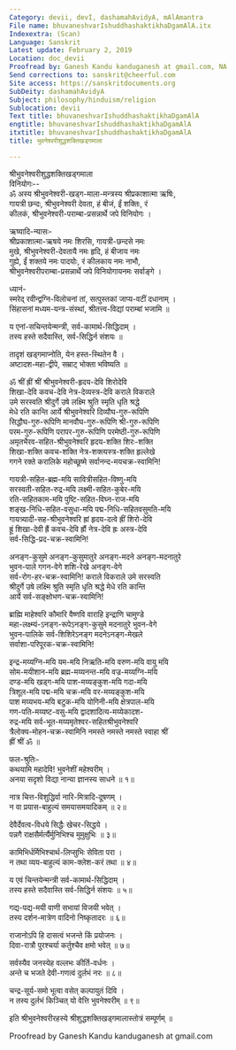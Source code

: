 ```yaml
---
Category: devii, devI, dashamahAvidyA, mAlAmantra
File name: bhuvaneshvarIshuddhashaktikhaDgamAlA.itx
Indexextra: (Scan)
Language: Sanskrit
Latest update: February 2, 2019
Location: doc_devii
Proofread by: Ganesh Kandu kanduganesh at gmail.com, NA
Send corrections to: sanskrit@cheerful.com
Site access: https://sanskritdocuments.org
SubDeity: dashamahAvidyA
Subject: philosophy/hinduism/religion
Sublocation: devii
Text title: bhuvaneshvarIshuddhashaktikhaDgamAlA
engtitle: bhuvaneshvarIshuddhashaktikhaDgamAlA
itxtitle: bhuvaneshvarIshuddhashaktikhaDgamAlA
title: भुवनेश्वरीशुद्धशक्तिखड्गमाला

---
```

  
 श्रीभुवनेश्वरीशुद्धशक्तिखड्गमाला   
विनियोगः--  
ॐ अस्य श्रीभुवनेश्वरी-खड्ग-माला-मन्त्रस्य श्रीप्रकाशात्मा ऋषिः,  
गायत्री छन्दः, श्रीभुवनेश्वरी देवता, हं बीजं, ईं शक्तिः, रं  
कीलकं, श्रीभुवनेश्वरी-पराम्बा-प्रसन्नार्थे जपे विनियोगः ।  
  
ऋष्यादि-न्यासः-  
श्रीप्रकाशात्मा-ऋषये नमः शिरसि, गायत्री-छन्दसे नमः  
मुखे, श्रीभुवनेश्वरी-देवतायै नमः हृदि, हं बीजाय नमः  
गुह्ये, ईं शक्तये नमः पादयोः, रं कीलकाय नमः नाभौ,  
श्रीभुवनेश्वरीपराम्बा-प्रसन्नार्थे जपे विनियोगायनमः सर्वाङ्गे ।  
  
ध्यानं-  
स्मरेद् रवीन्द्वग्नि-विलोचनां तां, सत्पुस्तकां जाप्य-वटीं दधानाम् ।  
सिंहासनां मध्यम-यन्त्र-संस्थां, श्रीतत्त्व-विद्यां पराम्बां भजामि ॥  
  
य एनां-सचिन्तयेन्मन्त्री, सर्व-कामार्थ-सिद्धिदाम् ।  
तस्य हस्ते सदैवास्ति, सर्व-सिद्धिर्न संशयः ॥  
  
तादृशं खड्गमाप्नोति, येन हस्त-स्थितेन वै ।  
अष्टादश-महा-द्वीपे, सम्राट् भोक्ता भविष्यति ॥  
  
ॐ श्रीं ह्रीं श्रीं श्रीभुवनेश्वरी-हृदय-देवि शिरोदेवि  
शिखा-देवि कवच-देवि नेत्र-देव्यस्त्र-देवि कराले विकराले  
उमे सरस्वति श्रीदुर्गे उषे लक्ष्मि श्रुति स्मृति धृति श्रद्धे  
मेधे रति कान्ति आर्ये श्रीभुवनेश्वरि दिव्यौघ-गुरु-रूपिणि  
सिद्धौघ-गुरु-रूपिणि मानवौघ-गुरु-रूपिणि श्री-गुरु-रूपिणि  
परम-गुरु-रूपिणि परापर-गुरु-रूपिणि परमेष्ठी-गुरु-रूपिणि  
अमृतभैरव-सहित-श्रीभुवनेश्वरि हृदय-शक्ति शिरः-शक्ति  
शिखा-शक्ति कवच-शक्ति नेत्र-शक्त्यस्त्र-शक्ति हृल्लेखे  
गगने रक्ते करालिके महोच्छूष्मे सर्वानन्द-मयचक्र-स्वामिनि!  
  
गायत्री-सहित-ब्रह्म-मयि सावित्रीसहित-विष्णु-मयि  
सरस्वती-सहित-रुद्र-मयि लक्ष्मी-सहित-कुबेर-मयि  
रति-सहितकाम-मयि पुष्टि-सहित-विघ्न-राज-मयि  
शङ्ख-निधि-सहित-वसुधा-मयि पद्म-निधि-सहितवसुमति-मयि  
गायत्र्यादी-सह-श्रीभुवनेश्वरि ह्रां हृदय-दत्वे ह्रीं शिरो-देवि  
ह्रूं शिखा-देवी ह्रैं कवच-देवि ह्रौं नेत्र-देवि ह्रः अस्त्र-देवि  
सर्व-सिद्धि-प्रद-चक्र-स्वामिनि!  
  
अनङ्ग-कुसुमे अनङ्ग-कुसुमातुरे अनङ्ग-मदने अनङ्ग-मदनातुरे  
भुवन-पाले गगन-वेगे शशि-रेखे अनङ्ग-वेगे  
सर्व-रोग-हर-चक्र-स्वामिनि!  कराले विकराले उमे सरस्वति  
श्रीदुर्गे उषे लक्ष्मि श्रुति स्मृति धृति श्रद्धे मेधे रति कान्ति  
आर्ये सर्व-सङ्क्षोभण-चक्र-स्वामिनि!  
  
ब्राह्मि माहेश्वरि कौमारि वैष्णवि वाराहि इन्द्राणि चामुण्डे  
महा-लक्ष्म्यं-ऽनङ्ग-रूपेऽनङ्ग-कुसुमे मदनातुरे भुवन-वेगे  
भुवन-पालिके सर्व-शिशिरेऽनङ्ग मदनेऽनङ्ग-मेखले  
सर्वाशा-परिपूरक-चक्र-स्वामिनि!  
  
इन्द्र-मय्यग्नि-मयि यम-मयि निऋति-मयि वरुण-मयि वायु मयि  
सोम-मयीशान-मयि ब्रह्म-मय्यनन्त-मयि वज्र-मय्यग्नि-मयि  
दण्ड-मयि खड्ग-मयि पाश-मय्यङ्कुश-मयि गदा-मयि  
त्रिशूल-मयि पद्म-मयि चक्र-मयि वर-मय्यङ्कुश-मयि  
पाश मय्यभय-मयि बटुक-मयि योगिनी-मयि क्षेत्रपाल-मयि  
गण-पति-मय्यष्ट-वसु-मयि द्वादशादित्य-मय्येकादश-  
रुद्र-मयि सर्व-भूत-मय्यमृतेश्वर-सहितश्रीभुवनेश्वरि  
त्रैलोक्य-मोहन-चक्र-स्वामिनि नमस्ते नमस्ते नमस्ते स्वाहा श्रीं  
ह्रीं श्रीं  ॐ ॥  
  
फल-श्रुतिः-  
कथयामि महादेवि! भुवनेशीं महेश्वरीम् ।  
अनया सदृशो विद्या नान्या ज्ञानस्य साधने ॥ १॥  
  
नात्र चित्त-विशुद्धिर्वा नारि-मित्रादि-दूषणम् ।  
न वा प्रयास-बाहुल्यं समयासमयादिकम् ॥ २॥  
  
देवैर्देवत्व-विधये सिद्धैः खेचर-सिद्धये ।  
पन्नगै राक्षसैर्मर्त्यैर्मुनिभिश्च मुमुक्षुभिः ॥ ३॥  
  
कामिभिर्धर्मिभिश्चार्थ-लिप्सुभिः सेविता परा ।  
न तथा व्यय-बाहुल्यं काम-क्लेश-करं तथा ॥ ४॥  
  
य एवं चिन्तयेन्मन्त्री सर्व-कामार्थ-सिद्धिदाम् ।  
तस्य हस्ते सदैवास्ति सर्व-सिद्धिर्न संशयः ॥ ५॥  
  
गद्य-पद्य-मयी वाणी सभायां विजयी भवेत् ।  
तस्य दर्शन-मात्रेण वादिनो निष्कृतादरः ॥ ६॥  
  
राजानोऽपि हि दासत्वं भजन्ते किं प्रयोजनः ।  
दिवा-रात्रौ पुरश्चर्या कर्तुश्चैव क्षमो भवेत् ॥ ७॥  
  
सर्वस्यैव जनस्येह वल्लभः कीर्ति-वर्धनः ।  
अन्ते च भजते देवी-गणत्वं दुर्लभं नरः ॥ ८॥  
  
चन्द्र-सूर्य-समो भूत्वा वसेत् कल्पायुतं दिवि ।  
न तस्य दुर्लभं किञ्चित् यो वेत्ति भुवनेश्वरीम् ॥ ९॥  
  
इति श्रीभुवनेश्वरीरहस्ये श्रीशुद्धशक्तिखड्गमालास्तोत्रं सम्पूर्णम् ॥  
  
  
Proofread by Ganesh Kandu kanduganesh at gmail.com  
  
